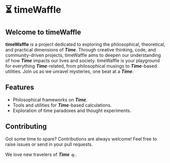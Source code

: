 # ⏳ timeWaffle

## Welcome to timeWaffle
**timeWaffle** is a project dedicated to exploring the philosophical, theoretical, and practical dimensions of _**Time**_. Through creative thinking, code, and community-driven projects, timeWaffle aims to deepen our understanding of how _**Time**_ impacts our lives and society. timeWaffle is your playground for everything _**Time**_-related, from philosophical musings to _**Time**_-based utilities. Join us as we unravel mysteries, one beat at a _**Time**_.

## Features
- Philosophical frameworks on _**Time**_.
- Tools and utilities for _**Time**_-based calculations.
- Exploration of time paradoxes and thought experiments.

## Contributing

Got some time to spare? Contributions are always welcome! Feel free to raise issues or send in your pull requests. 

We love new travelers of _**Time**_ 🛸.
